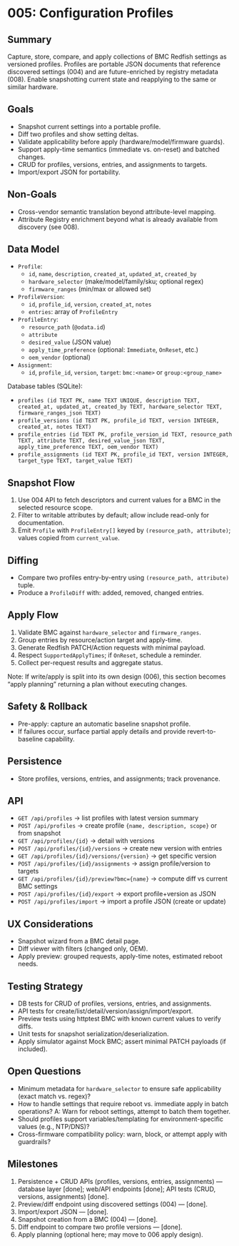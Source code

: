 # 005: Configuration Profiles

## Summary
Capture, store, compare, and apply collections of BMC Redfish settings as versioned profiles. Profiles are portable JSON documents that reference discovered settings (004) and are future-enriched by registry metadata (008). Enable snapshotting current state and reapplying to the same or similar hardware.

## Goals
- Snapshot current settings into a portable profile.
- Diff two profiles and show setting deltas.
- Validate applicability before apply (hardware/model/firmware guards).
- Support apply-time semantics (immediate vs. on-reset) and batched changes.
- CRUD for profiles, versions, entries, and assignments to targets.
- Import/export JSON for portability.

## Non-Goals
- Cross-vendor semantic translation beyond attribute-level mapping.
- Attribute Registry enrichment beyond what is already available from discovery (see 008).

## Data Model
- `Profile`:
  - `id`, `name`, `description`, `created_at`, `updated_at`, `created_by`
  - `hardware_selector` (make/model/family/sku; optional regex)
  - `firmware_ranges` (min/max or allowed set)
- `ProfileVersion`:
  - `id`, `profile_id`, `version`, `created_at`, `notes`
  - `entries`: array of `ProfileEntry`
- `ProfileEntry`:
  - `resource_path` (`@odata.id`)
  - `attribute`
  - `desired_value` (JSON value)
  - `apply_time_preference` (optional: `Immediate`, `OnReset`, etc.)
  - `oem_vendor` (optional)
- `Assignment`:
  - `id`, `profile_id`, `version`, `target`: `bmc:<name>` or `group:<group_name>`

Database tables (SQLite):
- `profiles (id TEXT PK, name TEXT UNIQUE, description TEXT, created_at, updated_at, created_by TEXT, hardware_selector TEXT, firmware_ranges_json TEXT)`
- `profile_versions (id TEXT PK, profile_id TEXT, version INTEGER, created_at, notes TEXT)`
- `profile_entries (id TEXT PK, profile_version_id TEXT, resource_path TEXT, attribute TEXT, desired_value_json TEXT, apply_time_preference TEXT, oem_vendor TEXT)`
- `profile_assignments (id TEXT PK, profile_id TEXT, version INTEGER, target_type TEXT, target_value TEXT)`

## Snapshot Flow
1. Use 004 API to fetch descriptors and current values for a BMC in the selected resource scope.
2. Filter to writable attributes by default; allow include read-only for documentation.
3. Emit `Profile` with `ProfileEntry[]` keyed by `(resource_path, attribute)`; values copied from `current_value`.

## Diffing
- Compare two profiles entry-by-entry using `(resource_path, attribute)` tuple.
- Produce a `ProfileDiff` with: added, removed, changed entries.

## Apply Flow
1. Validate BMC against `hardware_selector` and `firmware_ranges`.
2. Group entries by resource/action target and apply-time.
3. Generate Redfish PATCH/Action requests with minimal payload.
4. Respect `SupportedApplyTimes`; if `OnReset`, schedule a reminder.
5. Collect per-request results and aggregate status.

Note: If write/apply is split into its own design (006), this section becomes “apply planning” returning a plan without executing changes.

## Safety & Rollback
- Pre-apply: capture an automatic baseline snapshot profile.
- If failures occur, surface partial apply details and provide revert-to-baseline capability.

## Persistence
- Store profiles, versions, entries, and assignments; track provenance.

## API
- `GET /api/profiles` → list profiles with latest version summary
- `POST /api/profiles` → create profile `{name, description, scope}` or from snapshot
- `GET /api/profiles/{id}` → detail with versions
- `POST /api/profiles/{id}/versions` → create new version with entries
- `GET /api/profiles/{id}/versions/{version}` → get specific version
- `POST /api/profiles/{id}/assignments` → assign profile/version to targets
- `GET /api/profiles/{id}/preview?bmc={name}` → compute diff vs current BMC settings
- `POST /api/profiles/{id}/export` → export profile+version as JSON
- `POST /api/profiles/import` → import a profile JSON (create or update)

## UX Considerations
- Snapshot wizard from a BMC detail page.
- Diff viewer with filters (changed only, OEM).
- Apply preview: grouped requests, apply-time notes, estimated reboot needs.

## Testing Strategy
- DB tests for CRUD of profiles, versions, entries, and assignments.
- API tests for create/list/detail/version/assign/import/export.
- Preview tests using httptest BMC with known current values to verify diffs.
- Unit tests for snapshot serialization/deserialization.
- Apply simulator against Mock BMC; assert minimal PATCH payloads (if included).

## Open Questions
- Minimum metadata for `hardware_selector` to ensure safe applicability (exact match vs. regex)?
- How to handle settings that require reboot vs. immediate apply in batch operations?
  A: Warn for reboot settings, attempt to batch them together.
- Should profiles support variables/templating for environment-specific values (e.g., NTP/DNS)?
- Cross-firmware compatibility policy: warn, block, or attempt apply with guardrails?

## Milestones
1. Persistence + CRUD APIs (profiles, versions, entries, assignments) — database layer [done]; web/API endpoints [done]; API tests (CRUD, versions, assignments) [done].
2. Preview/diff endpoint using discovered settings (004) — [done].
3. Import/export JSON — [done].
4. Snapshot creation from a BMC (004) — [done].
5. Diff endpoint to compare two profile versions — [done].
6. Apply planning (optional here; may move to 006 apply design).
